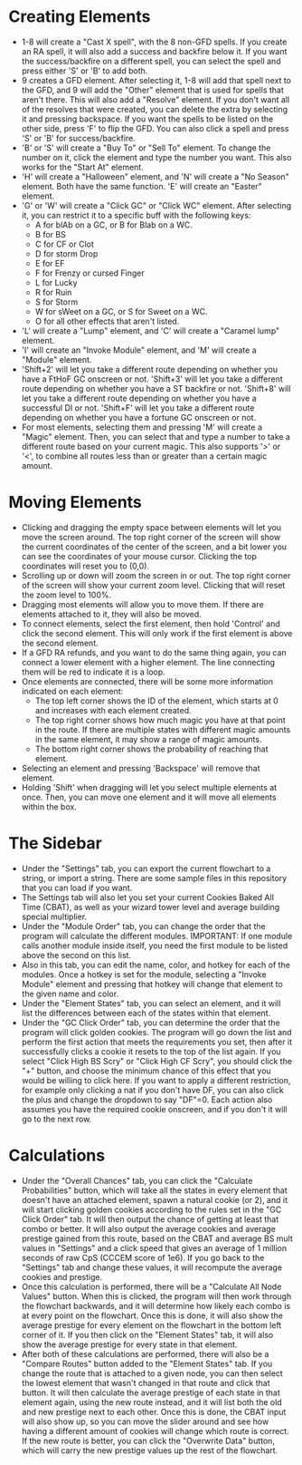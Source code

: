 # Creating Elements
- 1-8 will create a "Cast X spell", with the 8 non-GFD spells. If you create an RA spell, it will also add a success and backfire below it. If you want the success/backfire on a different spell, you can select the spell and press either 'S' or 'B' to add both.
- 9 creates a GFD element. After selecting it, 1-8 will add that spell next to the GFD, and 9 will add the "Other" element that is used for spells that aren't there. This will also add a "Resolve" element. If you don't want all of the resolves that were created, you can delete the extra by selecting it and pressing backspace. If you want the spells to be listed on the other side, press 'F' to flip the GFD. You can also click a spell and press 'S' or 'B' for success/backfire.
- 'B' or 'S' will create a "Buy To" or "Sell To" element. To change the number on it, click the element and type the number you want. This also works for the "Start At" element.
- 'H' will create a "Halloween" element, and 'N' will create a "No Season" element. Both have the same function. 'E' will create an "Easter" element.
- 'G' or 'W' will create a "Click GC" or "Click WC" element. After selecting it, you can restrict it to a specific buff with the following keys:
  - A for blAb on a GC, or B for Blab on a WC.
  - B for BS
  - C for CF or Clot
  - D for storm Drop
  - E for EF
  - F for Frenzy or cursed Finger
  - L for Lucky
  - R for Ruin
  - S for Storm
  - W for sWeet on a GC, or S for Sweet on a WC.
  - O for all other effects that aren't listed.
- 'L' will create a "Lump" element, and 'C' will create a "Caramel lump" element.
- 'I' will create an "Invoke Module" element, and 'M' will create a "Module" element.
- 'Shift+2' will let you take a different route depending on whether you have a FtHoF GC onscreen or not. 'Shift+3' will let you take a different route depending on whether you have a ST backfire or not. 'Shift+8' will let you take a different route depending on whether you have a successful DI or not. 'Shift+F' will let you take a different route depending on whether you have a fortune GC onscreen or not.
- For most elements, selecting them and pressing 'M' will create a "Magic" element. Then, you can select that and type a number to take a different route based on your current magic. This also supports '>' or '<', to combine all routes less than or greater than a certain magic amount.

# Moving Elements
- Clicking and dragging the empty space between elements will let you move the screen around. The top right corner of the screen will show the current coordinates of the center of the screen, and a bit lower you can see the coordinates of your mouse cursor. Clicking the top coordinates will reset you to (0,0).
- Scrolling up or down will zoom the screen in or out. The top right corner of the screen will show your current zoom level. Clicking that will reset the zoom level to 100%.
- Dragging most elements will allow you to move them. If there are elements attached to it, they will also be moved.
- To connect elements, select the first element, then hold 'Control' and click the second element. This will only work if the first element is above the second element.
- If a GFD RA refunds, and you want to do the same thing again, you can connect a lower element with a higher element. The line connecting them will be red to indicate it is a loop.
- Once elements are connected, there will be some more information indicated on each element:
  - The top left corner shows the ID of the element, which starts at 0 and increases with each element created.
  - The top right corner shows how much magic you have at that point in the route. If there are multiple states with different magic amounts in the same element, it may show a range of magic amounts.
  - The bottom right corner shows the probability of reaching that element.
- Selecting an element and pressing 'Backspace' will remove that element.
- Holding 'Shift' when dragging will let you select multiple elements at once. Then, you can move one element and it will move all elements within the box.

# The Sidebar
- Under the "Settings" tab, you can export the current flowchart to a string, or import a string. There are some sample files in this repository that you can load if you want.
- The Settings tab will also let you set your current Cookies Baked All Time (CBAT), as well as your wizard tower level and average building special multiplier.
- Under the "Module Order" tab, you can change the order that the program will calculate the different modules. IMPORTANT: If one module calls another module inside itself, you need the first module to be listed above the second on this list.
- Also in this tab, you can edit the name, color, and hotkey for each of the modules. Once a hotkey is set for the module, selecting a "Invoke Module" element and pressing that hotkey will change that element to the given name and color.
- Under the "Element States" tab, you can select an element, and it will list the differences between each of the states within that element. 
- Under the "GC Click Order" tab, you can determine the order that the program will click golden cookies. The program will go down the list and perform the first action that meets the requirements you set, then after it successfully clicks a cookie it resets to the top of the list again. If you select "Click High BS Scry" or "Click High CF Scry", you should click the "+" button, and choose the minimum chance of this effect that you would be willing to click here. If you want to apply a different restriction, for example only clicking a nat if you don't have DF, you can also click the plus and change the dropdown to say "DF"=0. Each action also assumes you have the required cookie onscreen, and if you don't it will go to the next row.

# Calculations
- Under the "Overall Chances" tab, you can click the "Calculate Probabilities" button, which will take all the states in every element that doesn't have an attached element, spawn a natural cookie (or 2), and it will start clicking golden cookies according to the rules set in the "GC Click Order" tab. It will then output the chance of getting at least that combo or better. It will also output the average cookies and average prestige gained from this route, based on the CBAT and average BS mult values in "Settings" and a click speed that gives an average of 1 million seconds of raw CpS (CCCEM score of 1e6). If you go back to the "Settings" tab and change these values, it will recompute the average cookies and prestige.
- Once this calculation is performed, there will be a "Calculate All Node Values" button. When this is clicked, the program will then work through the flowchart backwards, and it will determine how likely each combo is at every point on the flowchart. Once this is done, it will also show the average prestige for every element on the flowchart in the bottom left corner of it. If you then click on the "Element States" tab, it will also show the average prestige for every state in that element.
- After both of these calculations are performed, there will also be a "Compare Routes" button added to the "Element States" tab. If you change the route that is attached to a given node, you can then select the lowest element that wasn't changed in that route and click that button. It will then calculate the average prestige of each state in that element again, using the new route instead, and it will list both the old and new prestige next to each other. Once this is done, the CBAT input will also show up, so you can move the slider around and see how having a different amount of cookies will change which route is correct. If the new route is better, you can click the "Overwrite Data" button, which will carry the new prestige values up the rest of the flowchart.
